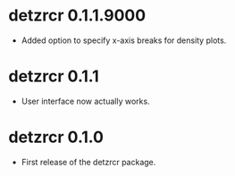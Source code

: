 # detzrcr 0.1.1.9000
* Added option to specify x-axis breaks for density plots.

# detzrcr 0.1.1
* User interface now actually works.

# detzrcr 0.1.0
* First release of the detzrcr package.
